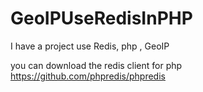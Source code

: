 # GeoIPUseRedisInPHP
I have a project use Redis, php , GeoIP

you can download the redis client for php
https://github.com/phpredis/phpredis

